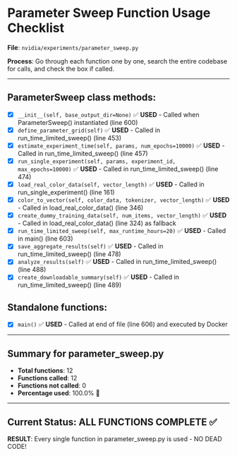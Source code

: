 # Parameter Sweep Function Usage Checklist

**File**: `nvidia/experiments/parameter_sweep.py`

**Process**: Go through each function one by one, search the entire codebase for calls, and check the box if called.

---

## ParameterSweep class methods:

- [x] `__init__(self, base_output_dir=None)` ✅ **USED** - Called when ParameterSweep() instantiated (line 600)
- [x] `define_parameter_grid(self)` ✅ **USED** - Called in run_time_limited_sweep() (line 453)
- [x] `estimate_experiment_time(self, params, num_epochs=10000)` ✅ **USED** - Called in run_time_limited_sweep() (line 457)
- [x] `run_single_experiment(self, params, experiment_id, max_epochs=10000)` ✅ **USED** - Called in run_time_limited_sweep() (line 474)
- [x] `load_real_color_data(self, vector_length)` ✅ **USED** - Called in run_single_experiment() (line 161)
- [x] `color_to_vector(self, color_data, tokenizer, vector_length)` ✅ **USED** - Called in load_real_color_data() (line 346)
- [x] `create_dummy_training_data(self, num_items, vector_length)` ✅ **USED** - Called in load_real_color_data() (line 324) as fallback
- [x] `run_time_limited_sweep(self, max_runtime_hours=20)` ✅ **USED** - Called in main() (line 603)
- [x] `save_aggregate_results(self)` ✅ **USED** - Called in run_time_limited_sweep() (line 478)
- [x] `analyze_results(self)` ✅ **USED** - Called in run_time_limited_sweep() (line 488)
- [x] `create_downloadable_summary(self)` ✅ **USED** - Called in run_time_limited_sweep() (line 489)

## Standalone functions:

- [x] `main()` ✅ **USED** - Called at end of file (line 606) and executed by Docker

---

## Summary for parameter_sweep.py

- **Total functions**: 12
- **Functions called**: 12
- **Functions not called**: 0
- **Percentage used**: 100.0% 🎉

---

## Current Status: ALL FUNCTIONS COMPLETE ✅

**RESULT**: Every single function in parameter_sweep.py is used - NO DEAD CODE!
